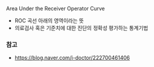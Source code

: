 Area Under the Receiver Operator Curve
- ROC 곡선 아래의 영역이라는 뜻
- 의료검사 혹은 기준치에 대한 진단의 정확성 평가하는 통계기법
### 참고
- https://blog.naver.com/i-doctor/222700461406
